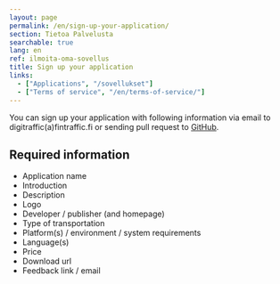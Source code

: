 ```yaml
---
layout: page
permalink: /en/sign-up-your-application/
section: Tietoa Palvelusta
searchable: true
lang: en
ref: ilmoita-oma-sovellus
title: Sign up your application
links:
  - ["Applications", "/sovellukset"]
  - ["Terms of service", "/en/terms-of-service/"]
---
```


You can sign up your application with following information via email to digitraffic(a)fintraffic.fi or sending pull request to [GitHub](https://github.com/finnishtransportagency/digitraffic).

## Required information
* Application name
* Introduction
* Description
* Logo
* Developer / publisher (and homepage)
* Type of transportation
* Platform(s) / environment / system requirements
* Language(s)
* Price
* Download url
* Feedback link / email